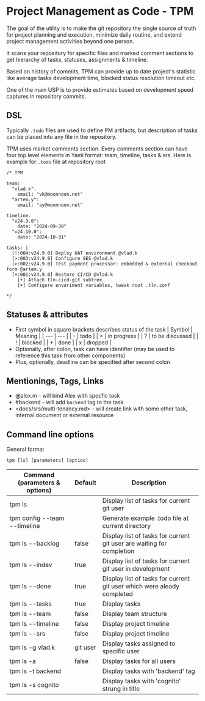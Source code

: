 # Project Management as Code - TPM
The goal of the utility is to make the git repository the single source of truth for project planning and execution, minimize daily routine, and extend project management activities beyond one person.

It scans your repository for specific files and marked comment sections to get hierarchy of tasks, statuses, assignments & timeline.

Based on history of commits, TPM can provide up to date project's statistic like average tasks development time, blocked status resolution timeout etc.

One of the main USP is to provide estimates based on development speed captures in repository commits.

## DSL
  
Typically `.todo` files are used to define PM artifacts, but description of tasks can be placed into any file in the repository.

TPM uses market comments section. Every comments section can have four top level elements in Yaml format: team, timeline, tasks & srs.
Here is example for `.todo` file at repository root
  ```
  /* TPM

  team:
    "vlad.k":
      email: "vk@moonnoon.net"
    "artem.y":
      email: "ay@moonnoon.net"

  timeline:
    "v24.9.0":
      date: "2024-09-30"
    "v24.10.0":
      date: "2024-10-31"

  tasks: |
    [!:004:v24.9.0] Deploy UAT environment @vlad.k
    [>:003:v24.9.0] Configure SES @vlad.k
    [>:002:v24.9.0] Test payment processor: embedded & external checkout form @artem.y
    [+:001:v24.9.0] Restore CI/CD @vlad.k
      [+] Attach tln-cicd-git subtree
      [+] Configure envariment variables, tweak root .tln.conf

  */
  ```

## Statuses & attributes
  * First symbol in square brackets describes status of the task
    | Symbol | Meaning         |
    | ---    | ---             |
    | -      | todo            |
    | >      | in progress     |
    | ?      | to be discussed |
    | !      | blocked         |
    | +      | done            |
    | x      | dropped         |
  * Optionally, after colon, task can have identifier (may be used to reference this task from other components)
  * Plus, optionally, deadline can be specified after second colon 

## Mentionings, Tags, Links
  * @alex.m - will bind Alex with specfic task
  * #backend - will add `backend` tag to the task
  * \<docs/srs/multi-tenancy.md\> - will create link with some other task, internal document or external resource 

## Command line options
General format
```
tpm [ls] [parameters] [optios]
```
| Command (parameters & options)  | Default | Description |
| ------------- | ------------- | ------------- |
| tpm ls | | Display list of tasks for current git user |
| tpm config --team --timeline | | Generate example .todo file at current directory |
| tpm ls --backlog | false | Display list of tasks for current git user are waiting for completion |
| tpm ls --indev | true | Display list of tasks for current git user in development |
| tpm ls --done | true | Display list of tasks for current git user which were aleady completed |
| tpm ls --tasks | true | Display tasks |
| tpm ls --team | false | Display team structure |
| tpm ls --timeline | false | Display project timeline |
| tpm ls --srs | false | Display project timeline |
| tpm ls -g vlad.k | git user |  Display tasks assigned to specific user |
| tpm ls -a | false | Display tasks for all users |
| tpm ls -t backend | | Display tasks with 'backend' tag |
| tpm ls -s cognito | | Display tasks with 'cognito' strung in title |

  
